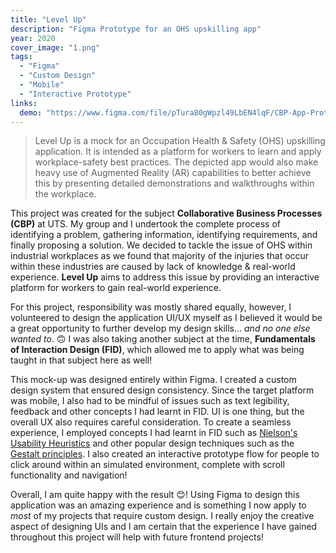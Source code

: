 ```yaml
---
title: "Level Up"
description: "Figma Prototype for an OHS upskilling app"
year: 2020
cover_image: "1.png"
tags:
  - "Figma"
  - "Custom Design"
  - "Mobile"
  - "Interactive Prototype"
links:
  demo: "https://www.figma.com/file/pTura80gWpzl49LbEN4lqF/CBP-App-Prototype"
---
```


> Level Up is a mock for an Occupation Health & Safety (OHS) upskilling application. It is intended as a platform for workers to learn and apply workplace-safety best practices. The depicted app would also make heavy use of Augmented Reality (AR) capabilities to better achieve this by presenting detailed demonstrations and walkthroughs within the workplace.

This project was created for the subject **Collaborative Business Processes (CBP)** at UTS. My group and I undertook the complete process of identifying a problem, gathering information, identifying requirements, and finally proposing a solution. We decided to tackle the issue of OHS within industrial workplaces as we found that majority of the injuries that occur within these industries are caused by lack of knowledge & real-world experience. **Level Up** aims to address this issue by providing an interactive platform for workers to gain real-world experience.

For this project, responsibility was mostly shared equally, however, I volunteered to design the application UI/UX myself as I believed it would be a great opportunity to further develop my design skills... _and no one else wanted to_. 🙃 I was also taking another subject at the time, **Fundamentals of Interaction Design (FID)**, which allowed me to apply what was being taught in that subject here as well!

This mock-up was designed entirely within Figma. I created a custom design system that ensured design consistency. Since the target platform was mobile, I also had to be mindful of issues such as text legibility, feedback and other concepts I had learnt in FID. UI is one thing, but the overall UX also requires careful consideration. To create a seamless experience, I employed concepts I had learnt in FID such as [Nielson's Usability Heuristics][1] and other popular design techniques such as the [Gestalt principles][2]. I also created an interactive prototype flow for people to click around within an simulated environment, complete with scroll functionality and navigation!

Overall, I am quite happy with the result 😊! Using Figma to design this application was an amazing experience and is something I now apply to _most_ of my projects that require custom design. I really enjoy the creative aspect of designing UIs and I am certain that the experience I have gained throughout this project will help with future frontend projects!

[1]: https://www.nngroup.com/articles/ten-usability-heuristics/
[2]: https://www.interaction-design.org/literature/topics/gestalt-principles
